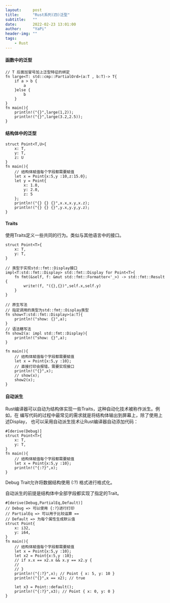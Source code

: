 ```yaml
---
layout:     post
title:      "Rust系列(四)泛型"
subtitle:   ""
date:       2022-02-23 13:01:00
author:     "YaPi"
header-img: ""
tags:
    - Rust
---
```


#### 函数中的泛型
```text
// T 后面加冒号加上泛型特征的绑定
fn large<T: std::cmp::PartialOrd>(a:T , b:T)-> T{
    if a > b {
        a
    }else {
        b
    }
}
fn main(){
    println!("{}",large(1,2));
    println!("{}",large(3.2,2.5));
}
```

#### 结构体中的泛型

```text
struct Point<T,U>{
    x: T,
    y: T,
    z: U
}
fn main(){
    // 结构体赋值每个字段都需要赋值
    let x = Point{x:5,y :10,z:15.0};
    let y = Point{
        x: 1.0,
        y: 2.0,
        z: 5
    };
    println!("{} {} {}",x.x,x.y,x.z);
    println!("{} {} {}",y.x,y.y,y.z);
}
```

#### Traits
使用Traits定义一些共同的行为。类似与其他语言中的接口。

```text
struct Point<T>{
    x: T,
    y: T,
}

// 类型于实现std::fmt::Display接口
impl<T:std::fmt::Display> std::fmt::Display for Point<T>{
    fn fmt(&self, f: &mut std::fmt::Formatter<'_>) -> std::fmt::Result {
        write!(f, "({},{})",self.x,self.y)
    }
}

// 原生写法
// 指定调用的类型为std::fmt::Display类型
fn show<T:std::fmt::Display>(a:T){
    println!("show: {}",a);
}
// 语法糖写法
fn show2(a: impl std::fmt::Display){
    println!("show: {}",a);
}

fn main(){
    // 结构体赋值每个字段都需要赋值
    let x = Point{x:5,y :10};
    // 直接打印会报错，需要实现接口
    println!("{}",x);
    // show(x);
    show2(x);
}
```

#### 自动派生
Rust编译器可以自动为结构体实现一些Traits，这种自动化技术被称作派生。例如，在
编写代码的过程中最常见的需求就是将结构体输出到屏幕上，除了使用上述Display，
也可以采用自动派生技术让Rust编译器自动添加代码：

```text
#[derive(Debug)]
struct Point<T>{
    x: T,
    y: T,
}
fn main(){
    // 结构体赋值每个字段都需要赋值
    let x = Point{x:5,y :10};
    println!("{:?}",x);
}
```

Debug Trait允许将数据结构使用 (:?) 格式进行格式化。

自动派生的前提是结构体中全部字段都实现了指定的Trait。


```text
#[derive(Debug,PartialEq,Default)]
// Debug => 可以使用 {:?}进行打印
// PartialEq => 可以用于比较运算 == 
// Default => 为每个属性生成默认值
struct Point{
    x: i32,
    y: i64,
}
fn main(){
    // 结构体赋值每个字段都需要赋值
    let x = Point{x:5,y :10};
    let x2 = Point{x:5,y :10};
    // if x.x == x2.x && x.y == x2.y {
    //
    // }
    println!("{:?}",x); // Point { x: 5, y: 10 }
    println!("{}",x == x2); // true

    let x3 = Point::default();
    println!("{:?}",x3); // Point { x: 0, y: 0 }
}
```